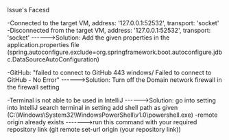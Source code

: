 Issue's Facesd

-Connected to the target VM, address: '127.0.0.1:52532', transport: 'socket'
-Disconnected from the target VM, address: '127.0.0.1:52532', transport: 'socket'
------>Solution: Add the given properties in the application.properties file (spring.autoconfigure.exclude=org.springframework.boot.autoconfigure.jdbc.DataSourceAutoConfiguration)


-GitHub: "failed to connect to GitHub 443 windows/ Failed to connect to GitHub - No Error"
------>Solution: Turn off the Domain network firewall in the firewall setting

-Terminal is not able to be used in IntelliJ
------>Solution: go into setting into IntelliJ search terminal in setting add shell path as given (C:\Windows\System32\WindowsPowerShell\v1.0\powershell.exe)
-remote origin already exists
------->run this command with your required repository link (git remote set-url origin (your repository link))